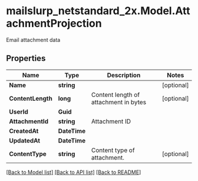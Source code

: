# mailslurp_netstandard_2x.Model.AttachmentProjection
Email attachment data

## Properties

Name | Type | Description | Notes
------------ | ------------- | ------------- | -------------
**Name** | **string** |  | [optional] 
**ContentLength** | **long** | Content length of attachment in bytes | [optional] 
**UserId** | **Guid** |  | 
**AttachmentId** | **string** | Attachment ID | 
**CreatedAt** | **DateTime** |  | 
**UpdatedAt** | **DateTime** |  | 
**ContentType** | **string** | Content type of attachment. | [optional] 

[[Back to Model list]](../README#documentation-for-models) [[Back to API list]](../README#documentation-for-api-endpoints) [[Back to README]](../README)

